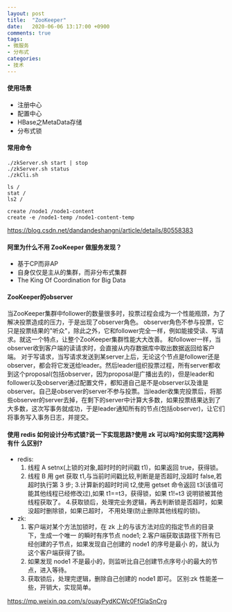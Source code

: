 ```yaml
---
layout: post
title:  "ZooKeeper"
date:   2020-06-06 13:17:00 +0900
comments: true
tags:
- 微服务
- 分布式
categories:
- 技术
---
```

#### 使用场景
- 注册中心
- 配置中心
- HBase之MetaData存储
- 分布式锁

#### 常用命令
```shell
./zkServer.sh start | stop 
./zkServer.sh status
./zkCli.sh 

ls /
stat /
ls2 /

create /node1 /node1-content
create -e /node1-temp /node1-content-temp
```
<https://blog.csdn.net/dandandeshangni/article/details/80558383>

#### 阿里为什么不用 ZooKeeper 做服务发现？
- 基于CP而非AP
- 自身仅仅是主从的集群，而非分布式集群
- The King Of Coordination for Big Data

#### ZooKeeper的observer
当ZooKeeper集群中follower的数量很多时，投票过程会成为一个性能瓶颈，为了解决投票造成的压力，于是出现了observer角色。
observer角色不参与投票，它只是投票结果的"听众"，除此之外，它和follower完全一样，例如能接受读、写请求。就这一个特点，让整个ZooKeeper集群性能大大改善。
和follower一样，当observer收到客户端的读请求时，会直接从内存数据库中取出数据返回给客户端。
对于写请求，当写请求发送到某server上后，无论这个节点是follower还是observer，都会将它发送给leader。然后leader组织投票过程，所有server都收到这个proposal(包括observer，因为proposal是广播出去的)，但是leader和follower以及observer通过配置文件，都知道自己是不是observer以及谁是observer。自己是observer的server不参与投票。当leader收集完投票后，将那些observer的server去掉，在剩下的server中计算大多数，如果投票结果达到了大多数，这次写事务就成功，于是leader通知所有的节点(包括observer)，让它们将事务写入事务日志，并提交。

#### 使用 redis 如何设计分布式锁?说一下实现思路?使用 zk 可以吗?如何实现?这两种有什 么区别?
- redis:
    1. 线程 A setnx(上锁的对象,超时时的时间戳 t1)，如果返回 true，获得锁。
    2. 线程 B 用 get 获取 t1,与当前时间戳比较,判断是是否超时,没超时 false,若超时执行第 3 步; 3.计算新的超时时间 t2,使用 getset 命令返回 t3(该值可能其他线程已经修改过),如果 t1==t3，获得锁，如果 t1!=t3 说明锁被其他线程获取了。 4.获取锁后，处理完业务逻辑，再去判断锁是否超时，如果没超时删除锁，如果已超时， 不用处理(防止删除其他线程的锁)。
- zk:
    1. 客户端对某个方法加锁时，在 zk 上的与该方法对应的指定节点的目录下，生成一个唯一 的瞬时有序节点 node1; 2.客户端获取该路径下所有已经创建的子节点，如果发现自己创建的 node1 的序号是最小 的，就认为这个客户端获得了锁。
    3. 如果发现 node1 不是最小的，则监听比自己创建节点序号小的最大的节点，进入等待。
    4. 获取锁后，处理完逻辑，删除自己创建的 node1 即可。 区别:zk 性能差一些，开销大，实现简单。
    
<https://mp.weixin.qq.com/s/ouayPydKCWc0FfGlaSnCrg>